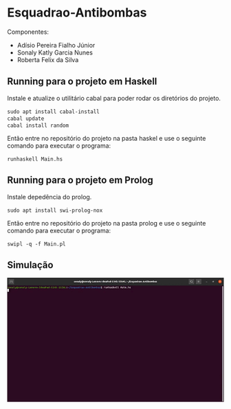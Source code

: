 # Esquadrao-Antibombas

Componentes:

- Adísio Pereira Fialho Júnior 
- Sonaly Katly Garcia Nunes 
- Roberta Felix da Silva

## Running para o projeto em Haskell

Instale e atualize o utilitário cabal para poder rodar os diretórios do projeto.

```
sudo apt install cabal-install
cabal update
cabal install random
```


Então entre no repositório do projeto na pasta haskel e use o seguinte comando para executar o programa:

```
runhaskell Main.hs
```

## Running para o projeto em Prolog

Instale depedência do prolog.

```
sudo apt install swi-prolog-nox
```
Então entre no repositório do projeto na pasta prolog e use o seguinte comando para executar o programa:

```
swipl -q -f Main.pl
```
## Simulação

<p align="center">
  <img width="650" src="assets/simulacao.gif">
</p>
